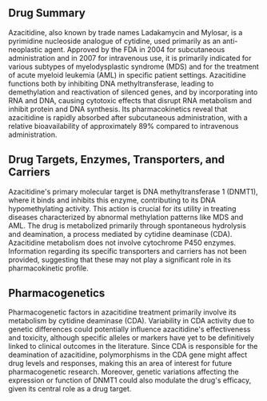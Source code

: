 ## Drug Summary
Azacitidine, also known by trade names Ladakamycin and Mylosar, is a pyrimidine nucleoside analogue of cytidine, used primarily as an anti-neoplastic agent. Approved by the FDA in 2004 for subcutaneous administration and in 2007 for intravenous use, it is primarily indicated for various subtypes of myelodysplastic syndrome (MDS) and for the treatment of acute myeloid leukemia (AML) in specific patient settings. Azacitidine functions both by inhibiting DNA methyltransferase, leading to demethylation and reactivation of silenced genes, and by incorporating into RNA and DNA, causing cytotoxic effects that disrupt RNA metabolism and inhibit protein and DNA synthesis. Its pharmacokinetics reveal that azacitidine is rapidly absorbed after subcutaneous administration, with a relative bioavailability of approximately 89% compared to intravenous administration.

## Drug Targets, Enzymes, Transporters, and Carriers
Azacitidine's primary molecular target is DNA methyltransferase 1 (DNMT1), where it binds and inhibits this enzyme, contributing to its DNA hypomethylating activity. This action is crucial for its utility in treating diseases characterized by abnormal methylation patterns like MDS and AML. The drug is metabolized primarily through spontaneous hydrolysis and deamination, a process mediated by cytidine deaminase (CDA). Azacitidine metabolism does not involve cytochrome P450 enzymes. Information regarding its specific transporters and carriers has not been provided, suggesting that these may not play a significant role in its pharmacokinetic profile.

## Pharmacogenetics
Pharmacogenetic factors in azacitidine treatment primarily involve its metabolism by cytidine deaminase (CDA). Variability in CDA activity due to genetic differences could potentially influence azacitidine's effectiveness and toxicity, although specific alleles or markers have yet to be definitively linked to clinical outcomes in the literature. Since CDA is responsible for the deamination of azacitidine, polymorphisms in the CDA gene might affect drug levels and responses, making this an area of interest for future pharmacogenetic research. Moreover, genetic variations affecting the expression or function of DNMT1 could also modulate the drug's efficacy, given its central role as a drug target.